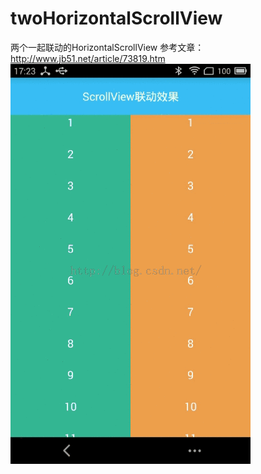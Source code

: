 # twoHorizontalScrollView
两个一起联动的HorizontalScrollView
参考文章：http://www.jb51.net/article/73819.htm
![image](https://github.com/2381447237/twoHorizontalScrollView/blob/master/app/src/main/res/mipmap-xxhdpi/20151023121847319.gif)
